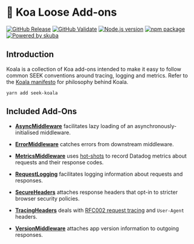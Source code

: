 # 🐨 Koa Loose Add-ons

[![GitHub Release](https://github.com/seek-oss/koala/workflows/Release/badge.svg?branch=master)](https://github.com/seek-oss/koala/actions?query=workflow%3ARelease)
[![GitHub Validate](https://github.com/seek-oss/koala/workflows/Validate/badge.svg?branch=master)](https://github.com/seek-oss/koala/actions?query=workflow%3AValidate)
[![Node.js version](https://img.shields.io/badge/node-%3E%3D%2010-brightgreen)](https://nodejs.org/en/)
[![npm package](https://img.shields.io/npm/v/seek-koala)](https://www.npmjs.com/package/seek-koala)
[![Powered by skuba](https://img.shields.io/badge/🤿%20skuba-powered-009DC4)](https://github.com/seek-oss/skuba)

## Introduction

Koala is a collection of Koa add-ons intended to make it easy to follow common SEEK conventions around tracing, logging and metrics.
Refer to the [Koala manifesto](CONTRIBUTING.md) for philosophy behind Koala.

```shell
yarn add seek-koala
```

## Included Add-Ons

- **[AsyncMiddleware](./src/asyncMiddleware/README.md)** facilitates lazy loading of an asynchronously-initialised middleware.

- **[ErrorMiddleware](./src/errorMiddleware/README.md)** catches errors from downstream middleware.

- **[MetricsMiddleware](./src/metricsMiddleware/README.md)** uses [hot-shots](https://github.com/brightcove/hot-shots) to record Datadog metrics about requests and their response codes.

- **[RequestLogging](./src/requestLogging/README.md)** facilitates logging information about requests and responses.

- **[SecureHeaders](./src/secureHeaders/README.md)** attaches response headers that opt-in to stricter browser security policies.

- **[TracingHeaders](./src/tracingHeaders/README.md)** deals with [RFC002 request tracing](https://github.com/SEEK-Jobs/rfc/blob/master/RFC002-RequestIds.md) and `User-Agent` headers.

- **[VersionMiddleware](./src/versionMiddleware/README.md)** attaches app version information to outgoing responses.
